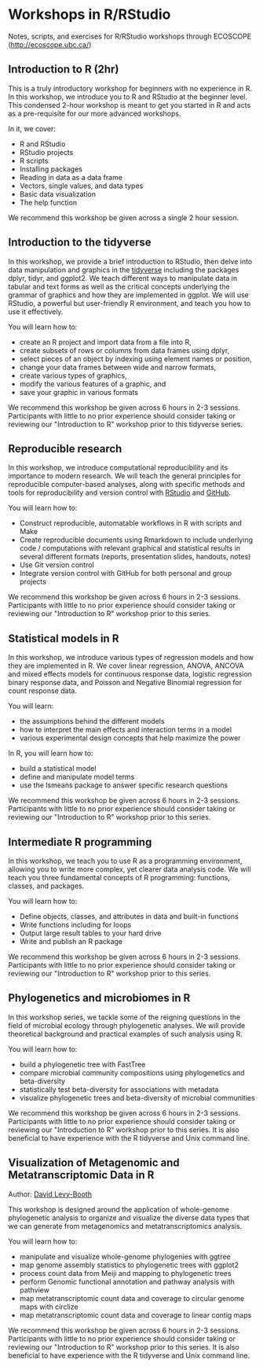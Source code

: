 # Workshops in R/RStudio
Notes, scripts, and exercises for R/RStudio workshops through ECOSCOPE (http://ecoscope.ubc.ca/)



## Introduction to R (2hr)

This is a truly introductory workshop for beginners with no experience in R. In this workshop, we introduce you to R and RStudio at the beginner level. This condensed 2-hour workshop is meant to get you started in R and acts as a pre-requisite for our more advanced workshops. 

In it, we cover:

* R and RStudio
* RStudio projects
* R scripts
* Installing packages
* Reading in data as a data frame
* Vectors, single values, and data types
* Basic data visualization
* The help function

We recommend this workshop be given across a single 2 hour session.



## Introduction to the tidyverse
In this workshop, we provide a brief introduction to RStudio, then delve into data manipulation and graphics in the [tidyverse](https://www.tidyverse.org/) including the packages dplyr, tidyr, and ggplot2. We teach different ways to manipulate data in tabular and text forms as well as the critical concepts underlying the grammar of graphics and how they are implemented in ggplot. We will use RStudio, a powerful but user-friendly R environment, and teach you how to use it effectively.

You will learn how to:

* create an R project and import data from a file into R,
* create subsets of rows or columns from data frames using dplyr,
* select pieces of an object by indexing using element names or position,
* change your data frames between wide and narrow formats,
* create various types of graphics,
* modify the various features of a graphic, and
* save your graphic in various formats

We recommend this workshop be given across 6 hours in 2-3 sessions. Participants with little to no prior experience should consider taking or reviewing our "Introduction to R" workshop prior to this tidyverse series.



## Reproducible research

In this workshop, we introduce computational reproducibility and its importance to modern research. We will teach the general principles for reproducible computer-based analyses, along with specific methods and tools for reproducibility and version control with [RStudio](https://www.rstudio.com/) and [GitHub](https://github.com/).

You will learn how to:

* Construct reproducible, automatable workflows in R with scripts and Make
* Create reproducible documents using Rmarkdown to include underlying code / computations with relevant graphical and statistical results in several different formats (reports, presentation slides, handouts, notes)
* Use Git version control
* Integrate version control with GitHub for both personal and group projects

We recommend this workshop be given across 6 hours in 2-3 sessions. Participants with little to no prior experience should consider taking or reviewing our "Introduction to R" workshop prior to this series.



## Statistical models in R

In this workshop, we introduce various types of regression models and how they are implemented in R. We cover linear regression, ANOVA, ANCOVA and mixed effects models for continuous response data, logistic regression binary response data, and Poisson and Negative Binomial regression for count response data.

You will learn:

* the assumptions behind the different models
* how to interpret the main effects and interaction terms in a model
* various experimental design concepts that help maximize the power

In R, you will learn how to:

* build a statistical model
* define and manipulate model terms
* use the lsmeans package to answer specific research questions

We recommend this workshop be given across 6 hours in 2-3 sessions. Participants with little to no prior experience should consider taking or reviewing our "Introduction to R" workshop prior to this series.



## Intermediate R programming

In this workshop, we teach you to use R as a programming environment, allowing you to write more complex, yet clearer data analysis code. We will teach you three fundamental concepts of R programming: functions, classes, and packages. 

You will learn how to:

* Define objects, classes, and attributes in data and built-in functions
* Write functions including for loops
* Output large result tables to your hard drive
* Write and publish an R package

We recommend this workshop be given across 6 hours in 2-3 sessions. Participants with little to no prior experience should consider taking or reviewing our "Introduction to R" workshop prior to this series.



## Phylogenetics and microbiomes in R

In this workshop series, we tackle some of the reigning questions in the field of microbial ecology through phylogenetic analyses. We will provide theoretical background and practical examples of such analysis using R.  

You will learn how to:

* build a phylogenetic tree with FastTree
* compare microbial community compositions using phylogenetics and beta-diversity
* statistically test beta-diversity for associations with metadata
* visualize phylogenetic trees and beta-diversity of microbial communities

We recommend this workshop be given across 6 hours in 2-3 sessions. Participants with little to no prior experience should consider taking or reviewing our "Introduction to R" workshop prior to this series. It is also beneficial to have experience with the R tidyverse and Unix command line.



## Visualization of Metagenomic and Metatranscriptomic Data in R

Author: [David Levy-Booth](https://github.com/davidlevybooth/Metagenomics_Workshop)

This workshop is designed around the application of whole-genome phylogenetic analysis to organize and visualize the diverse data types that we can generate from metagenomics and metatranscriptomics analysis. 

You will learn how to: 

* manipulate and visualize whole-genome phylogenies with ggtree
* map genome assembly statistics to phylogenetic trees with ggplot2
* process count data from Meiji and mapping to phylogenetic trees
* perform Genomic functional annotation and pathway analysis with pathview
* map metatranscriptomic count data and coverage to circular genome maps with circlize
* map metatranscriptomic count data and coverage to linear contig maps

We recommend this workshop be given across 6 hours in 2-3 sessions. Participants with little to no prior experience should consider taking or reviewing our "Introduction to R" workshop prior to this series. It is also beneficial to have experience with the R tidyverse and Unix command line.
